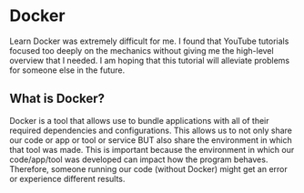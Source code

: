 <h1>Docker</h1>
<p>Learn Docker was extremely difficult for me. I found that YouTube tutorials focused too deeply 
on the mechanics without giving me the high-level overview that I needed. I am hoping that this 
tutorial will alleviate problems for someone else in the future.</p>

<h2>What is Docker?</h2>
<p>Docker is a tool that allows use to bundle applications with all of their required dependencies and configurations.
This allows us to not only share our code or app or tool or service BUT also share the environment in which that tool
was made. This is important because the environment in which our code/app/tool was developed can impact how the program 
behaves. Therefore, someone running our code (without Docker) might get an error or experience different results.</p>



